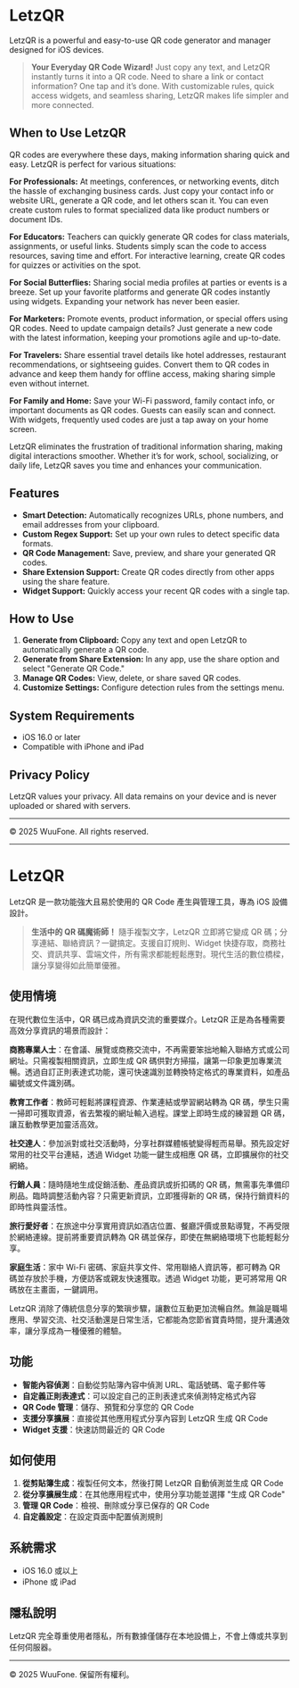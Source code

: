 # LetzQR

LetzQR is a powerful and easy-to-use QR code generator and manager designed for iOS devices.

> **Your Everyday QR Code Wizard!** Just copy any text, and LetzQR instantly turns it into a QR code. Need to share a link or contact information? One tap and it’s done. With customizable rules, quick access widgets, and seamless sharing, LetzQR makes life simpler and more connected.

## When to Use LetzQR

QR codes are everywhere these days, making information sharing quick and easy. LetzQR is perfect for various situations:

**For Professionals:** At meetings, conferences, or networking events, ditch the hassle of exchanging business cards. Just copy your contact info or website URL, generate a QR code, and let others scan it. You can even create custom rules to format specialized data like product numbers or document IDs.

**For Educators:** Teachers can quickly generate QR codes for class materials, assignments, or useful links. Students simply scan the code to access resources, saving time and effort. For interactive learning, create QR codes for quizzes or activities on the spot.

**For Social Butterflies:** Sharing social media profiles at parties or events is a breeze. Set up your favorite platforms and generate QR codes instantly using widgets. Expanding your network has never been easier.

**For Marketers:** Promote events, product information, or special offers using QR codes. Need to update campaign details? Just generate a new code with the latest information, keeping your promotions agile and up-to-date.

**For Travelers:** Share essential travel details like hotel addresses, restaurant recommendations, or sightseeing guides. Convert them to QR codes in advance and keep them handy for offline access, making sharing simple even without internet.

**For Family and Home:** Save your Wi-Fi password, family contact info, or important documents as QR codes. Guests can easily scan and connect. With widgets, frequently used codes are just a tap away on your home screen.

LetzQR eliminates the frustration of traditional information sharing, making digital interactions smoother. Whether it’s for work, school, socializing, or daily life, LetzQR saves you time and enhances your communication.

## Features

- **Smart Detection:** Automatically recognizes URLs, phone numbers, and email addresses from your clipboard.
- **Custom Regex Support:** Set up your own rules to detect specific data formats.
- **QR Code Management:** Save, preview, and share your generated QR codes.
- **Share Extension Support:** Create QR codes directly from other apps using the share feature.
- **Widget Support:** Quickly access your recent QR codes with a single tap.

## How to Use

1. **Generate from Clipboard:** Copy any text and open LetzQR to automatically generate a QR code.
2. **Generate from Share Extension:** In any app, use the share option and select "Generate QR Code."
3. **Manage QR Codes:** View, delete, or share saved QR codes.
4. **Customize Settings:** Configure detection rules from the settings menu.

## System Requirements

- iOS 16.0 or later
- Compatible with iPhone and iPad

## Privacy Policy

LetzQR values your privacy. All data remains on your device and is never uploaded or shared with servers.

---

© 2025 WuuFone. All rights reserved.



---

# LetzQR

LetzQR 是一款功能強大且易於使用的 QR Code 產生與管理工具，專為 iOS 設備設計。

> **生活中的 QR 碼魔術師！** 隨手複製文字，LetzQR 立即將它變成 QR 碼；分享連結、聯絡資訊？一鍵搞定。支援自訂規則、Widget 快捷存取，商務社交、資訊共享、雲端文件，所有需求都能輕鬆應對。現代生活的數位橋樑，讓分享變得如此簡單優雅。

## 使用情境

在現代數位生活中，QR 碼已成為資訊交流的重要媒介。LetzQR 正是為各種需要高效分享資訊的場景而設計：

**商務專業人士**：在會議、展覽或商務交流中，不再需要笨拙地輸入聯絡方式或公司網址。只需複製相關資訊，立即生成 QR 碼供對方掃描，讓第一印象更加專業流暢。透過自訂正則表達式功能，還可快速識別並轉換特定格式的專業資料，如產品編號或文件識別碼。

**教育工作者**：教師可輕鬆將課程資源、作業連結或學習網站轉為 QR 碼，學生只需一掃即可獲取資源，省去繁複的網址輸入過程。課堂上即時生成的練習題 QR 碼，讓互動教學更加靈活高效。

**社交達人**：參加派對或社交活動時，分享社群媒體帳號變得輕而易舉。預先設定好常用的社交平台連結，透過 Widget 功能一鍵生成相應 QR 碼，立即擴展你的社交網絡。

**行銷人員**：隨時隨地生成促銷活動、產品資訊或折扣碼的 QR 碼，無需事先準備印刷品。臨時調整活動內容？只需更新資訊，立即獲得新的 QR 碼，保持行銷資料的即時性與靈活性。

**旅行愛好者**：在旅途中分享實用資訊如酒店位置、餐廳評價或景點導覽，不再受限於網絡連線。提前將重要資訊轉為 QR 碼並保存，即使在無網絡環境下也能輕鬆分享。

**家庭生活**：家中 Wi-Fi 密碼、家庭共享文件、常用聯絡人資訊等，都可轉為 QR 碼並存放於手機，方便訪客或親友快速獲取。透過 Widget 功能，更可將常用 QR 碼放在主畫面，一鍵調用。

LetzQR 消除了傳統信息分享的繁瑣步驟，讓數位互動更加流暢自然。無論是職場應用、學習交流、社交活動還是日常生活，它都能為您節省寶貴時間，提升溝通效率，讓分享成為一種優雅的體驗。

## 功能

- **智能內容偵測**：自動從剪貼簿內容中偵測 URL、電話號碼、電子郵件等
- **自定義正則表達式**：可以設定自己的正則表達式來偵測特定格式內容
- **QR Code 管理**：儲存、預覽和分享您的 QR Code
- **支援分享擴展**：直接從其他應用程式分享內容到 LetzQR 生成 QR Code
- **Widget 支援**：快速訪問最近的 QR Code

## 如何使用

1. **從剪貼簿生成**：複製任何文本，然後打開 LetzQR 自動偵測並生成 QR Code
2. **從分享擴展生成**：在其他應用程式中，使用分享功能並選擇 "生成 QR Code"
3. **管理 QR Code**：檢視、刪除或分享已保存的 QR Code
4. **自定義設定**：在設定頁面中配置偵測規則

## 系統需求

- iOS 16.0 或以上
- iPhone 或 iPad

## 隱私說明

LetzQR 完全尊重使用者隱私，所有數據僅儲存在本地設備上，不會上傳或共享到任何伺服器。

---

© 2025 WuuFone. 保留所有權利。
